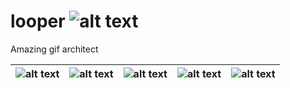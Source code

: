 [logo]:http://is5.mzstatic.com/image/thumb/Purple91/v4/0b/c4/31/0bc43194-c79d-60cf-c30e-d030816b6415/source/40x40bb.jpg "looper"
[brand1]:http://a2.mzstatic.com/us/r30/Purple91/v4/3d/c1/03/3dc10348-c172-53e6-2038-45d83c9b65c6/screen696x696.jpeg "Create amazing GIFs"
[brand2]:http://a1.mzstatic.com/us/r30/Purple122/v4/9e/0d/8b/9e0d8bdb-c83d-159d-71f6-1119ede56dc4/screen696x696.jpeg "Combine videos in a GIF"
[brand3]:http://a2.mzstatic.com/us/r30/Purple111/v4/78/58/f7/7858f790-9a6d-5301-c91c-278495cd5a86/screen696x696.jpeg "Capture great moments"
[brand4]:http://a4.mzstatic.com/us/r30/Purple122/v4/ba/cd/a2/bacda295-40a4-535a-90e5-337b44c7a8eb/screen696x696.jpeg "Use super cool effects"
[brand5]:http://a2.mzstatic.com/us/r30/Purple122/v4/a1/b8/69/a1b8693a-6e86-cd1f-99a7-33163d115b36/screen696x696.jpeg "Share them anytime"

# looper ![alt text][logo]
Amazing gif architect

![alt text][brand1] | ![alt text][brand2] | ![alt text][brand3] | ![alt text][brand4] | ![alt text][brand5]
--- | --- | --- | --- | ---

